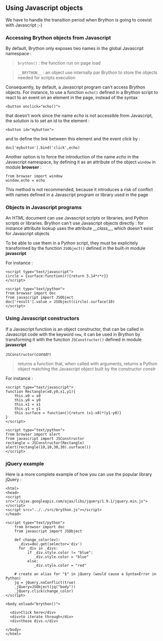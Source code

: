 Using Javascript objects
------------------------

We have to handle the transition period when Brython is going to coexist with Javascript ;-)

### Accessing Brython objects from Javascript

By default, Brython only exposes two names in the global Javascript namespace :

> `brython()` : the function run on page load

> `__BRYTHON__` : an object use internally par Brython to store the objects needed for scripts execution

Consequently, by default, a Javascript program can't access Brython objects. For instance, to use a function `echo()` defined in a Brython script to react to an event on an element in the page, instead of the syntax

    <button onclick="echo()">

that doesn't work since the name _echo_ is not accessible from Javascript, the solution is to set an id to the element :

    <button id="mybutton">

and to define the link between this element and the event _click_ by :

    doc['mybutton'].bind('click',echo)

Another option is to force the introduction of the name _echo_ in the Javascript namespace, by defining it as an attribute of the object `window` in module **browser** :

    from browser import window
    window.echo = echo

This method is not recommended, because it introduces a risk of conflict with names defined in a Javascript program or library used in the page

### Objects in Javascript programs

An HTML document can use Javascript scripts or libraries, and Python scripts or libraries. Brython can't use Javascript objects directly : for instance attribute lookup uses the attribute _\_\_class\_\__, which doesn't exist for Javascript objects

To be able to use them in a Python script, they must be explicitely transformed by the function `JSObject()` defined in the built-in module **javascript**

For instance :

    <script type="text/javascript">
    circle = {surface:function(r){return 3.14*r*r}}
    </script>
    
    <script type="text/python">
    from browser import doc
    from javascript import JSObject
    doc['result'].value = JSObject(circle).surface(10)
    </script>

### Using Javascript constructors

If a Javascript function is an object constructor, that can be called in Javascript code with the keyword `new`, it can be used in Brython by transforming it with the function `JSConstructor()` defined in module **javascript**

`JSConstructor(`_constr_`)`

> returns a function that, when called with arguments, returns a Python object matching the Javascript object built by the constructor _constr_

For instance :

    <script type="text/javascript">
    function Rectangle(x0,y0,x1,y1){
        this.x0 = x0
        this.y0 = y0
        this.x1 = x1
        this.y1 = y1
        this.surface = function(){return (x1-x0)*(y1-y0)}
    }
    </script>
    
    <script type="text/python">
    from browser import alert
    from javascript import JSConstructor
    rectangle = JSConstructor(Rectangle)
    alert(rectangle(10,10,30,30).surface())
    </script>

### jQuery example

Here is a more complete example of how you can use the popular library jQuery :

    <html>
    <head>
    <script src="//ajax.googleapis.com/ajax/libs/jquery/1.9.1/jquery.min.js">
    </script>
    <script src="../../src/brython.js"></script>
    </head>
    
    <script type="text/python">
        from browser import doc
        from javascript import JSObject
        
        def change_color(ev):
          _divs=doc.get(selector='div')
          for _div in _divs:
              if _div.style.color != "blue":
                 _div.style.color = "blue"
              else:
                 _div.style.color = "red"
        
        # create an alias for "$" in jQuery (would cause a SyntaxError in Python)
        jq = jQuery.noConflict(true)
        _jQuery=JSObject(jq("body"))
        _jQuery.click(change_color)    
    </script>
    
    <body onload="brython()">

      <div>Click here</div>
      <div>to iterate through</div>
      <div>these divs.</div>
     
    </body>
    </html>

    
